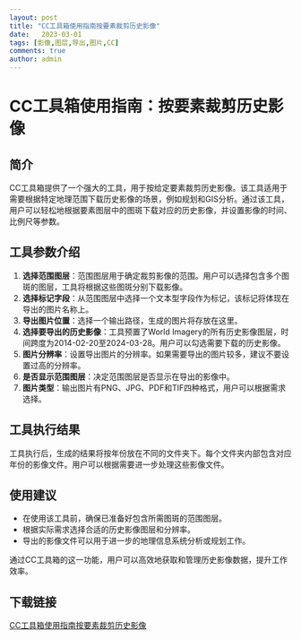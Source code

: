 ```yaml
---
layout: post
title: "CC工具箱使用指南按要素裁剪历史影像"
date:   2023-03-01
tags: [影像,图层,导出,图片,CC]
comments: true
author: admin
---
```

# CC工具箱使用指南：按要素裁剪历史影像

## 简介
CC工具箱提供了一个强大的工具，用于按给定要素裁剪历史影像。该工具适用于需要根据特定地理范围下载历史影像的场景，例如规划和GIS分析。通过该工具，用户可以轻松地根据要素图层中的图斑下载对应的历史影像，并设置影像的时间、比例尺等参数。

## 工具参数介绍
1. **选择范围图层**：范围图层用于确定裁剪影像的范围。用户可以选择包含多个图斑的图层，工具将根据这些图斑分别下载影像。
2. **选择标记字段**：从范围图层中选择一个文本型字段作为标记，该标记将体现在导出的图片名称上。
3. **导出图片位置**：选择一个输出路径，生成的图片将存放在这里。
4. **选择要导出的历史影像**：工具预置了World Imagery的所有历史影像图层，时间跨度为2014-02-20至2024-03-28。用户可以勾选需要下载的历史影像。
5. **图片分辨率**：设置导出图片的分辨率。如果需要导出的图片较多，建议不要设置过高的分辨率。
6. **是否显示范围图层**：决定范围图层是否显示在导出的影像中。
7. **图片类型**：输出图片有PNG、JPG、PDF和TIF四种格式，用户可以根据需求选择。

## 工具执行结果
工具执行后，生成的结果将按年份放在不同的文件夹下。每个文件夹内部包含对应年份的影像文件。用户可以根据需要进一步处理这些影像文件。

## 使用建议
- 在使用该工具前，确保已准备好包含所需图斑的范围图层。
- 根据实际需求选择合适的历史影像图层和分辨率。
- 导出的影像文件可以用于进一步的地理信息系统分析或规划工作。

通过CC工具箱的这一功能，用户可以高效地获取和管理历史影像数据，提升工作效率。

## 下载链接

[CC工具箱使用指南按要素裁剪历史影像](https://pan.quark.cn/s/e2196698679e)